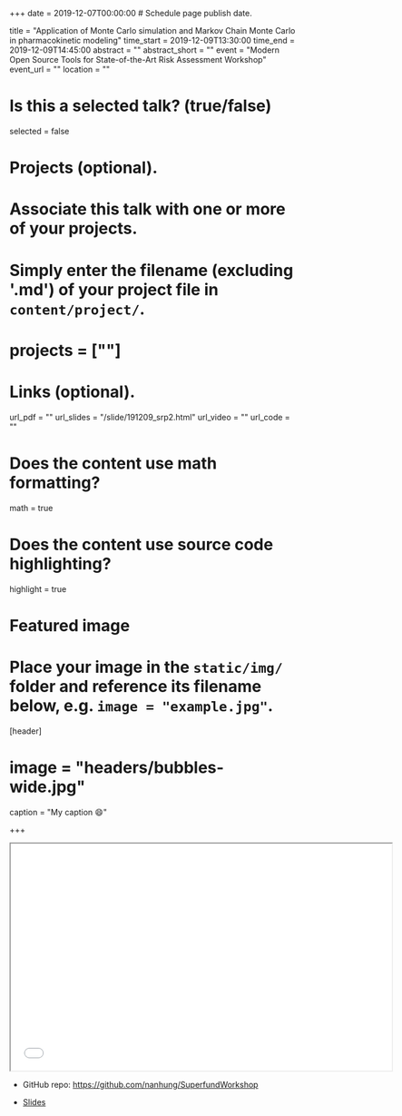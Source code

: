 +++
date = 2019-12-07T00:00:00  # Schedule page publish date.
  
title = "Application of Monte Carlo simulation and Markov Chain Monte Carlo in pharmacokinetic modeling"
time_start = 2019-12-09T13:30:00
time_end = 2019-12-09T14:45:00
abstract = ""
abstract_short = ""
event = "Modern Open Source Tools for State-of-the-Art Risk Assessment Workshop"
event_url = ""
location = ""

# Is this a selected talk? (true/false)
selected = false
  
# Projects (optional).
#   Associate this talk with one or more of your projects.
#   Simply enter the filename (excluding '.md') of your project file in `content/project/`.
# projects = [""]
  
# Links (optional).
url_pdf = ""
url_slides = "/slide/191209_srp2.html"
url_video = ""
url_code = ""
  
# Does the content use math formatting?
math = true
  
# Does the content use source code highlighting?
highlight = true
  
# Featured image
# Place your image in the `static/img/` folder and reference its filename below, e.g. `image = "example.jpg"`.
[header]
# image = "headers/bubbles-wide.jpg"
caption = "My caption :smile:"
  
+++
    
<iframe src="/slide/191209_srp2.html#1" width="672" height="400px"></iframe>

- GitHub repo: https://github.com/nanhung/SuperfundWorkshop

- [Slides](https://nanhung.rbind.io/slide/191209_srp2.html#1) 
